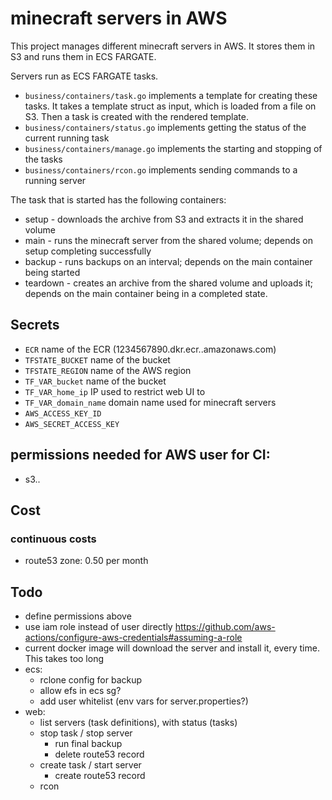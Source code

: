 # minecraft servers in AWS
This project manages different minecraft servers in AWS.
It stores them in S3 and runs them in ECS FARGATE.

Servers run as ECS FARGATE tasks.
* `business/containers/task.go` implements a template for creating these tasks. It takes a template struct as input,
which is loaded from a file on S3.
Then a task is created with the rendered template.
* `business/containers/status.go` implements getting the status of the current running task
* `business/containers/manage.go` implements the starting and stopping of the tasks
* `business/containers/rcon.go` implements sending commands to a running server

The task that is started has the following containers:
* setup - downloads the archive from S3 and extracts it in the shared volume
* main - runs the minecraft server from the shared volume; depends on setup completing successfully
* backup - runs backups on an interval; depends on the main container being started
* teardown - creates an archive from the shared volume and uploads it; depends on the main container being in a completed state.

## Secrets
* `ECR` name of the ECR (1234567890.dkr.ecr.<region>.amazonaws.com)
* `TFSTATE_BUCKET` name of the bucket
* `TFSTATE_REGION` name of the AWS region
* `TF_VAR_bucket` name of the bucket
* `TF_VAR_home_ip` IP used to restrict web UI to
* `TF_VAR_domain_name` domain name used for minecraft servers
* `AWS_ACCESS_KEY_ID`
* `AWS_SECRET_ACCESS_KEY`

## permissions needed for AWS user for CI:
* s3..

## Cost
### continuous costs
- route53 zone: 0.50 per month

## Todo
- define permissions above
- use iam role instead of user directly https://github.com/aws-actions/configure-aws-credentials#assuming-a-role
- current docker image will download the server and install it, every time. This takes too long
- ecs:
  - rclone config for backup
  - allow efs in ecs sg?
  - add user whitelist (env vars for server.properties?)
- web:
  - list servers (task definitions), with status (tasks)
  - stop task / stop server
    - run final backup
    - delete route53 record
  - create task / start server
    - create route53 record
  - rcon
